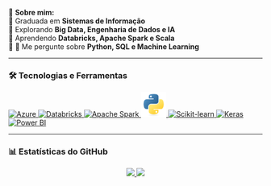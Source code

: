 🌟 **Sobre mim:**  
🔹 Graduada em **Sistemas de Informação**  
🔹 Explorando **Big Data, Engenharia de Dados e IA**  
🔹 Aprendendo **Databricks, Apache Spark e Scala**  
🔹 💬 Me pergunte sobre **Python, SQL e Machine Learning**  

---

### 🛠️ Tecnologias e Ferramentas  
<p align="left"> 
  <a href="https://azure.microsoft.com/" target="_blank" rel="noreferrer"> 
    <img src="https://upload.wikimedia.org/wikipedia/commons/a/a8/Microsoft_Azure_Logo.svg" alt="Azure" width="50" height="50"/> 
  </a> 
  <a href="https://databricks.com/" target="_blank" rel="noreferrer"> 
    <img src="https://upload.wikimedia.org/wikipedia/commons/archive/6/63/20230109143553%21Databricks_Logo.png" alt="Databricks" width="100" height="75"/> 
  </a>
  <a href="https://spark.apache.org/" target="_blank" rel="noreferrer"> 
    <img src="https://upload.wikimedia.org/wikipedia/commons/f/f3/Apache_Spark_logo.svg" alt="Apache Spark" width="50" height="50"/> 
  </a>
  <a href="https://www.python.org" target="_blank" rel="noreferrer"> 
    <img src="https://raw.githubusercontent.com/devicons/devicon/master/icons/python/python-original.svg" alt="Python" width="50" height="50"/> 
  </a> 
  <a href="https://scikit-learn.org/" target="_blank" rel="noreferrer"> 
    <img src="https://upload.wikimedia.org/wikipedia/commons/0/05/Scikit_learn_logo_small.svg" alt="Scikit-learn" width="50" height="50"/> 
  </a> 
  <a href="https://keras.io/" target="_blank" rel="noreferrer"> 
    <img src="https://upload.wikimedia.org/wikipedia/commons/a/ae/Keras_logo.svg" alt="Keras" width="50" height="50"/> 
  </a>
  <a href="https://powerbi.microsoft.com/" target="_blank" rel="noreferrer"> 
    <img src="https://upload.wikimedia.org/wikipedia/commons/c/cf/New_Power_BI_Logo.svg" alt="Power BI" width="50" height="50"/> 
  </a>
</p>

---

### 📊 Estatísticas do GitHub  
<div align="center">
  <a href="https://github.com/MariaNatiele">
    <img height="180em" src="https://github-readme-stats.vercel.app/api?username=MariaNatiele&show_icons=true&theme=radical"/>
    <img height="180em" src="https://github-readme-stats.vercel.app/api/top-langs/?username=MariaNatiele&layout=compact&langs_count=7&theme=radical"/>
  </a>
</div>

